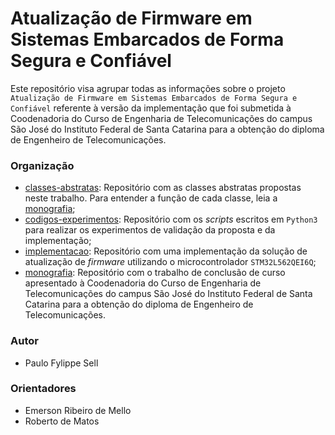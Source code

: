 # Atualização de Firmware em Sistemas Embarcados de Forma Segura e Confiável

Este repositório visa agrupar todas as informações sobre o projeto `Atualização de Firmware em Sistemas Embarcados de Forma Segura e Confiável` referente à versão da implementação que foi submetida à Coodenadoria do Curso de Engenharia de Telecomunicações do campus São José do Instituto Federal de Santa Catarina para a obtenção do diploma de Engenheiro de Telecomunicações.

### Organização

- [classes-abstratas](classes-abstratas): Repositório com as classes abstratas propostas neste trabalho. Para entender a função de cada classe, leia a [monografia](monografia);
- [codigos-experimentos](codigos-experimentos): Repositório com os *scripts* escritos em `Python3` para realizar os experimentos de validação da proposta e da implementação;
- [implementacao](implementacao): Repositório com uma implementação da solução de atualização de *firmware* utilizando o microcontrolador `STM32L562QEI6Q`;
- [monografia](monografia): Repositório com o trabalho de conclusão de curso apresentado à Coodenadoria do Curso de Engenharia de Telecomunicações do campus São José do Instituto Federal de Santa Catarina para a obtenção do diploma de Engenheiro de Telecomunicações.

### Autor
 - Paulo Fylippe Sell

### Orientadores
- Emerson Ribeiro de Mello
- Roberto de Matos